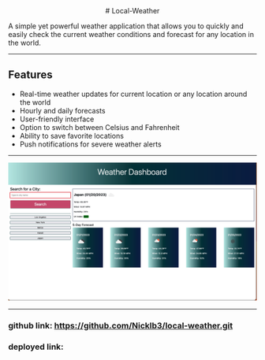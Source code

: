 <div align="center">
# Local-Weather
</div>

A simple yet powerful weather application that allows you to quickly and easily check the current weather conditions and forecast for any location in the world.

---

## Features

- Real-time weather updates for current location or any location around the world
- Hourly and daily forecasts
- User-friendly interface
- Option to switch between Celsius and Fahrenheit
- Ability to save favorite locations
- Push notifications for severe weather alerts

---

![Alt Text](./img/Screenshot%202023-01-20%20at%2011.01.05%20PM.png)

---

### github link: https://github.com/Nicklb3/local-weather.git

### deployed link:
